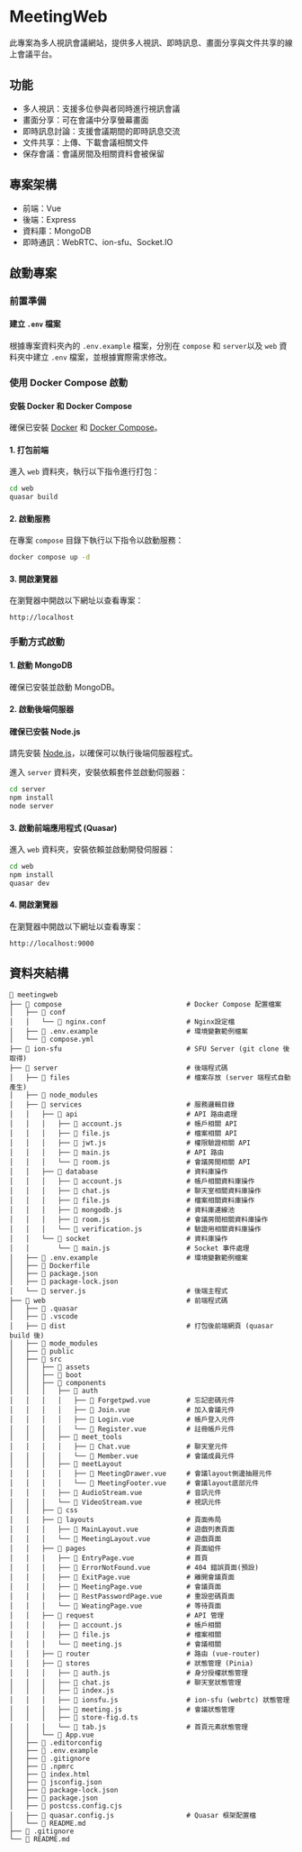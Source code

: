 # MeetingWeb

此專案為多人視訊會議網站，提供多人視訊、即時訊息、畫面分享與文件共享的線上會議平台。

## 功能

- 多人視訊：支援多位參與者同時進行視訊會議
- 畫面分享：可在會議中分享螢幕畫面
- 即時訊息討論：支援會議期間的即時訊息交流
- 文件共享：上傳、下載會議相關文件
- 保存會議：會議房間及相關資料會被保留

## 專案架構

- 前端：Vue  
- 後端：Express  
- 資料庫：MongoDB  
- 即時通訊：WebRTC、ion-sfu、Socket.IO

## 啟動專案

### 前置準備

#### 建立 `.env` 檔案
根據專案資料夾內的 `.env.example` 檔案，分別在 `compose` 和 `server`以及 `web` 資料夾中建立 `.env` 檔案，並根據實際需求修改。

### 使用 Docker Compose 啟動

#### 安裝 Docker 和 Docker Compose
確保已安裝 [Docker](https://www.docker.com/) 和 [Docker Compose](https://docs.docker.com/compose/)。

#### 1. 打包前端
進入 `web` 資料夾，執行以下指令進行打包：
```bash
cd web
quasar build
```

#### 2. 啟動服務
在專案 `compose` 目錄下執行以下指令以啟動服務：
```bash
docker compose up -d
```

#### 3. 開啟瀏覽器
在瀏覽器中開啟以下網址以查看專案：
```
http://localhost
```
### 手動方式啟動

#### 1. 啟動 MongoDB
確保已安裝並啟動 MongoDB。

#### 2. 啟動後端伺服器

#### 確保已安裝 Node.js
請先安裝 [Node.js](https://nodejs.org/)，以確保可以執行後端伺服器程式。

進入 `server` 資料夾，安裝依賴套件並啟動伺服器：
```bash
cd server
npm install
node server
```

#### 3. 啟動前端應用程式 (Quasar)
進入 `web` 資料夾，安裝依賴並啟動開發伺服器：
```bash
cd web
npm install
quasar dev
```

#### 4. 開啟瀏覽器
在瀏覽器中開啟以下網址以查看專案：
```
http://localhost:9000
```

## 資料夾結構

```
📂 meetingweb
├── 📂 compose                               # Docker Compose 配置檔案
│   ├── 📂 conf
│   │   └── 📄 nginx.conf                    # Nginx設定檔
│   ├── 📄 .env.example                      # 環境變數範例檔案
│   └── 📄 compose.yml
├── 📂 ion-sfu                               # SFU Server (git clone 後取得)
├── 📂 server                                # 後端程式碼
│   ├── 📂 files                             # 檔案存放 (server 端程式自動產生)
│   ├── 📂 node_modules
│   ├── 📂 services                          # 服務邏輯目錄
│   │   ├── 📂 api                           # API 路由處理
│   │   │   ├── 📄 account.js                # 帳戶相關 API
│   │   │   ├── 📄 file.js                   # 檔案相關 API
│   │   │   ├── 📄 jwt.js                    # 權限驗證相關 API
│   │   │   ├── 📄 main.js                   # API 路由
│   │   │   └── 📄 room.js                   # 會議房間相關 API
│   │   ├── 📂 database                      # 資料庫操作
│   │   │   ├── 📄 account.js                # 帳戶相關資料庫操作
│   │   │   ├── 📄 chat.js                   # 聊天室相關資料庫操作
│   │   │   ├── 📄 file.js                   # 檔案相關資料庫操作
│   │   │   ├── 📄 mongodb.js                # 資料庫連線池
│   │   │   ├── 📄 room.js                   # 會議房間相關資料庫操作
│   │   │   └── 📄 verification.js           # 驗證用相關資料庫操作
│   │   └── 📂 socket                        # 資料庫操作
│   │       └── 📄 main.js                   # Socket 事件處理
│   ├── 📄 .env.example                      # 環境變數範例檔案
│   ├── 📄 Dockerfile                  
│   ├── 📄 package.json                
│   ├── 📄 package-lock.json           
│   └── 📄 server.js                         # 後端主程式
├── 📂 web                                   # 前端程式碼
│   ├── 📂 .quasar
│   ├── 📂 .vscode
│   ├── 📂 dist                              # 打包後前端網頁 (quasar build 後)
│   ├── 📂 mode_modules
│   ├── 📂 public
│   ├── 📂 src
│   │   ├── 📂 assets
│   │   ├── 📂 boot                 
│   │   ├── 📂 components
│   │   │   ├── 📂 auth
│   │   │   │   ├── 📄 Forgetpwd.vue         # 忘記密碼元件
│   │   │   │   ├── 📄 Join.vue              # 加入會議元件
│   │   │   │   ├── 📄 Login.vue             # 帳戶登入元件
│   │   │   │   └── 📄 Register.vue          # 註冊帳戶元件
│   │   │   ├── 📂 meet_tools
│   │   │   │   ├── 📄 Chat.vue              # 聊天室元件
│   │   │   │   └── 📄 Member.vue            # 會議成員元件
│   │   │   ├── 📂 meetLayout
│   │   │   │   ├── 📄 MeetingDrawer.vue     # 會議layout側邊抽屜元件
│   │   │   │   └── 📄 MeetingFooter.vue     # 會議layout底部元件
│   │   │   ├── 📄 AudioStream.vue           # 音訊元件
│   │   │   └── 📄 VideoStream.vue           # 視訊元件
│   │   ├── 📂 css                     
│   │   ├── 📂 layouts                       # 頁面佈局
│   │   │   ├── 📄 MainLayout.vue            # 遊戲列表頁面
│   │   │   └── 📄 MeetingLayout.vue         # 遊戲頁面
│   │   ├── 📂 pages                         # 頁面組件
│   │   │   ├── 📄 EntryPage.vue             # 首頁
│   │   │   ├── 📄 ErrorNotFound.vue         # 404 錯誤頁面(預設)
│   │   │   ├── 📄 ExitPage.vue              # 離開會議頁面
│   │   │   ├── 📄 MeetingPage.vue           # 會議頁面
│   │   │   ├── 📄 RestPasswordPage.vue      # 重設密碼頁面
│   │   │   └── 📄 WeatingPage.vue           # 等待頁面
│   │   ├── 📂 request                       # API 管理
│   │   │   ├── 📄 account.js                # 帳戶相關
│   │   │   ├── 📄 file.js                   # 檔案相關
│   │   │   └── 📄 meeting.js                # 會議相關
│   │   ├── 📂 router                        # 路由 (vue-router)
│   │   ├── 📂 stores                        # 狀態管理 (Pinia)
│   │   │   ├── 📄 auth.js                   # 身分授權狀態管理
│   │   │   ├── 📄 chat.js                   # 聊天室狀態管理
│   │   │   ├── 📄 index.js
│   │   │   ├── 📄 ionsfu.js                 # ion-sfu (webrtc) 狀態管理
│   │   │   ├── 📄 meeting.js                # 會議狀態管理
│   │   │   ├── 📄 store-fig.d.ts
│   │   │   └── 📄 tab.js                    # 首頁元素狀態管理
│   │   └── 📄 App.vue
│   ├── 📄 .editorconfig
│   ├── 📄 .env.example
│   ├── 📄 .gitignore
│   ├── 📄 .npmrc
│   ├── 📄 index.html
│   ├── 📄 jsconfig.json
│   ├── 📄 package-lock.json
│   ├── 📄 package.json
│   ├── 📄 postcss.config.cjs
│   ├── 📄 quasar.config.js                  # Quasar 框架配置檔
│   └── 📄 README.md
├── 📄 .gitignore
└── 📄 README.md
```
